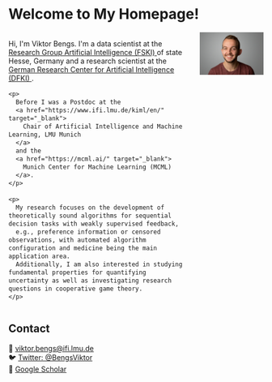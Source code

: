 # Welcome to My Homepage!
<div style="overflow: hidden;">

  <div style="float: left; width: 70%;">
    <p>
      Hi, I'm Viktor Bengs. I'm a data scientist at the
      <a href="https://digitales.hessen.de/kuenstliche-intelligenz/ki-handlungsfelder/ki-in-der-smarten-verwaltung-entwickeln/forschungsstelle-kuenstliche-intelligenz" target="_blank">
        Research Group Artificial Intelligence (FSKI)
      </a> of state Hesse, Germany and a research scientist at the
      <a href="https://www.dfki.de/en/web" target="_blank">
        German Research Center for Artificial Intelligence (DFKI)
      </a>.
    </p>

    <p>
      Before I was a Postdoc at the
      <a href="https://www.ifi.lmu.de/kiml/en/" target="_blank">
        Chair of Artificial Intelligence and Machine Learning, LMU Munich
      </a>
      and the
      <a href="https://mcml.ai/" target="_blank">
        Munich Center for Machine Learning (MCML)
      </a>.
    </p>

    <p>
      My research focuses on the development of theoretically sound algorithms for sequential decision tasks with weakly supervised feedback,
      e.g., preference information or censored observations, with automated algorithm configuration and medicine being the main application area.
      Additionally, I am also interested in studying fundamental properties for quantifying uncertainty as well as investigating research questions in cooperative game theory.
    </p>
  </div>


  <div style="float: right; width: 25%; text-align: right;">
    <img src="assets/pic.png" alt="Viktor Bengs" width="250"/>
  </div>

<div style="clear: both;"></div>

</div>




## Contact

📧 [viktor.bengs@ifi.lmu.de](mailto:viktor.bengs@ifi.lmu.de)  
🐦 [Twitter: @BengsViktor](https://twitter.com/BengsViktor)  
🔗 [Google Scholar](https://scholar.google.com/citations?user=J1eEtpwAAAAJ&hl=de)
